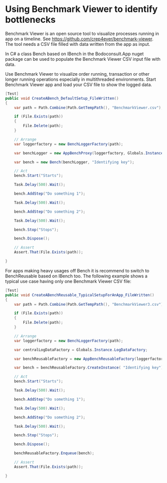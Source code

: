 Using Benchmark Viewer to identify bottlenecks
==============

Benchmark Viewer is an open source tool to visualize processes running in app on a timeline. See https://github.com/crep4ever/benchmark-viewer. The tool needs a CSV file filled with data written from the app as input.

In C# a class Bench based on IBench in the Bodoconsult.App nuget package can be used to populate the Benchmark Viewer CSV input file with data.

Use Benchmark Viewer to visualize order running, transaction or other longer running operations especially in multithreaded environments. Start Benchmark Viewer app and load your CSV file to show the logged data.



``` csharp
[Test]
public void CreateABench_DefaultSetup_FileWritten()
{
    var path = Path.Combine(Path.GetTempPath(), "BenchmarkViewer.csv");

    if (File.Exists(path))
    {
        File.Delete(path);
    }

    // Arrange 
    var loggerfactory = new BenchLoggerFactory(path);

    var benchLogger = new AppBenchProxy(loggerfactory, Globals.Instance.LogDataFactory);

    var bench = new Bench(benchLogger, "Identifying key");

    // Act  
    bench.Start("Starts");

    Task.Delay(500).Wait();

    bench.AddStep("Do something 1");

    Task.Delay(500).Wait();

    bench.AddStep("Do something 2");

    Task.Delay(500).Wait();

    bench.Stop("Stops");

    bench.Dispose();

    // Assert
    Assert.That(File.Exists(path));

}

``` 

For apps making heavy usages off Bench it is recommend to switch to BenchReusable based on IBench too. The following example shows a typical use case having only one Benchmark Viewer CSV file:

``` csharp
[Test]
public void CreateABenchReusable_TypicalSetupForAnApp_FileWritten()
{
    var path = Path.Combine(Path.GetTempPath(), "BenchmarkViewer3.csv");

    if (File.Exists(path))
    {
        File.Delete(path);
    }

    // Arrange 
    var loggerfactory = new BenchLoggerFactory(path);

    var centralLogDataFactory = Globals.Instance.LogDataFactory;

    var benchReusableFactory = new AppBenchReusableFactory(loggerfactory, centralLogDataFactory); // Load this instance into DI container to be available via ctor injection!

    var bench = benchReusableFactory.CreateInstance( "Identifying key");

    // Act  
    bench.Start("Starts");

    Task.Delay(500).Wait();

    bench.AddStep("Do something 1");

    Task.Delay(500).Wait();

    bench.AddStep("Do something 2");

    Task.Delay(500).Wait();

    bench.Stop("Stops");

    bench.Dispose();

    benchReusableFactory.Enqueue(bench);

    // Assert
    Assert.That(File.Exists(path));

}

``` 
